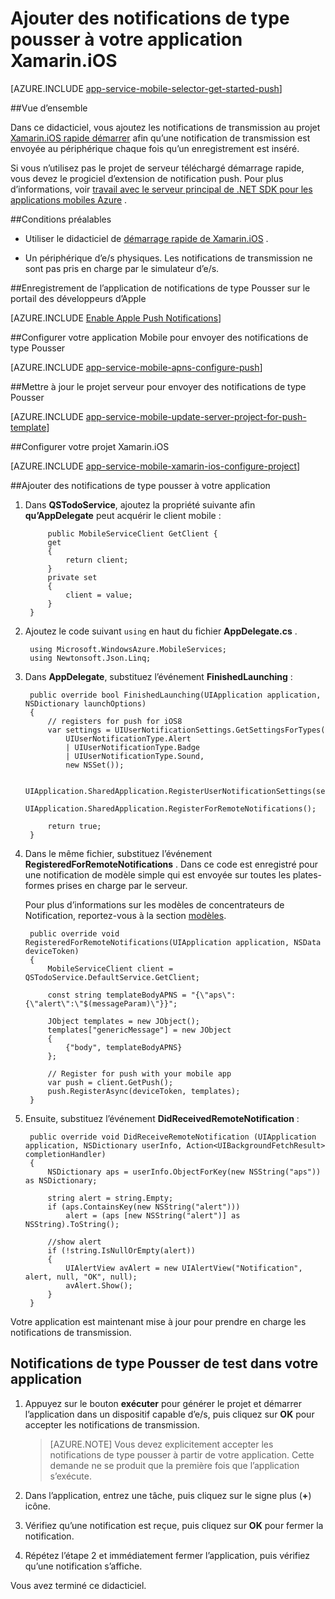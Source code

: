 <properties
    pageTitle="Ajouter des notifications de type pousser à votre application de Xamarin.iOS avec le Service d’application Azure"
    description="Apprenez à utiliser le Service d’application Azure pour envoyer des notifications de type pousser à votre application Xamarin.iOS"
    services="app-service\mobile"
    documentationCenter="xamarin"
    authors="ysxu"
    manager="dwrede"
    editor=""/>

<tags
    ms.service="app-service-mobile"
    ms.workload="mobile"
    ms.tgt_pltfrm="mobile-xamarin-ios"
    ms.devlang="dotnet"
    ms.topic="article"
    ms.date="10/12/2016"
    ms.author="yuaxu"/>

# <a name="add-push-notifications-to-your-xamarinios-app"></a>Ajouter des notifications de type pousser à votre application Xamarin.iOS

[AZURE.INCLUDE [app-service-mobile-selector-get-started-push](../../includes/app-service-mobile-selector-get-started-push.md)]

##<a name="overview"></a>Vue d’ensemble

Dans ce didacticiel, vous ajoutez les notifications de transmission au projet [Xamarin.iOS rapide démarrer](app-service-mobile-xamarin-ios-get-started.md) afin qu’une notification de transmission est envoyée au périphérique chaque fois qu’un enregistrement est inséré.

Si vous n’utilisez pas le projet de serveur téléchargé démarrage rapide, vous devez le progiciel d’extension de notification push. Pour plus d’informations, voir [travail avec le serveur principal de .NET SDK pour les applications mobiles Azure](app-service-mobile-dotnet-backend-how-to-use-server-sdk.md) .

##<a name="prerequisites"></a>Conditions préalables

* Utiliser le didacticiel de [démarrage rapide de Xamarin.iOS](app-service-mobile-xamarin-ios-get-started.md) .

* Un périphérique d’e/s physiques. Les notifications de transmission ne sont pas pris en charge par le simulateur d’e/s.

##<a name="register-the-app-for-push-notifications-on-apples-developer-portal"></a>Enregistrement de l’application de notifications de type Pousser sur le portail des développeurs d’Apple

[AZURE.INCLUDE [Enable Apple Push Notifications](../../includes/enable-apple-push-notifications.md)]

##<a name="configure-your-mobile-app-to-send-push-notifications"></a>Configurer votre application Mobile pour envoyer des notifications de type Pousser

[AZURE.INCLUDE [app-service-mobile-apns-configure-push](../../includes/app-service-mobile-apns-configure-push.md)]

##<a name="update-the-server-project-to-send-push-notifications"></a>Mettre à jour le projet serveur pour envoyer des notifications de type Pousser

[AZURE.INCLUDE [app-service-mobile-update-server-project-for-push-template](../../includes/app-service-mobile-update-server-project-for-push-template.md)]

##<a name="configure-your-xamarinios-project"></a>Configurer votre projet Xamarin.iOS

[AZURE.INCLUDE [app-service-mobile-xamarin-ios-configure-project](../../includes/app-service-mobile-xamarin-ios-configure-project.md)]

##<a name="add-push-notifications-to-your-app"></a>Ajouter des notifications de type pousser à votre application

1. Dans **QSTodoService**, ajoutez la propriété suivante afin **qu’AppDelegate** peut acquérir le client mobile :

            public MobileServiceClient GetClient {
            get
            {
                return client;
            }
            private set
            {
                client = value;
            }
        }

1. Ajoutez le code suivant `using` en haut du fichier **AppDelegate.cs** .

        using Microsoft.WindowsAzure.MobileServices;
        using Newtonsoft.Json.Linq;

2. Dans **AppDelegate**, substituez l’événement **FinishedLaunching** :

        public override bool FinishedLaunching(UIApplication application, NSDictionary launchOptions)
        {
            // registers for push for iOS8
            var settings = UIUserNotificationSettings.GetSettingsForTypes(
                UIUserNotificationType.Alert
                | UIUserNotificationType.Badge
                | UIUserNotificationType.Sound,
                new NSSet());

            UIApplication.SharedApplication.RegisterUserNotificationSettings(settings);
            UIApplication.SharedApplication.RegisterForRemoteNotifications();

            return true;
        }

3. Dans le même fichier, substituez l’événement **RegisteredForRemoteNotifications** . Dans ce code est enregistré pour une notification de modèle simple qui est envoyée sur toutes les plates-formes prises en charge par le serveur.

    Pour plus d’informations sur les modèles de concentrateurs de Notification, reportez-vous à la section [modèles](../notification-hubs/notification-hubs-templates-cross-platform-push-messages.md).


        public override void RegisteredForRemoteNotifications(UIApplication application, NSData deviceToken)
        {
            MobileServiceClient client = QSTodoService.DefaultService.GetClient;

            const string templateBodyAPNS = "{\"aps\":{\"alert\":\"$(messageParam)\"}}";

            JObject templates = new JObject();
            templates["genericMessage"] = new JObject
            {
                {"body", templateBodyAPNS}
            };

            // Register for push with your mobile app
            var push = client.GetPush();
            push.RegisterAsync(deviceToken, templates);
        }


4. Ensuite, substituez l’événement **DidReceivedRemoteNotification** :

        public override void DidReceiveRemoteNotification (UIApplication application, NSDictionary userInfo, Action<UIBackgroundFetchResult> completionHandler)
        {
            NSDictionary aps = userInfo.ObjectForKey(new NSString("aps")) as NSDictionary;

            string alert = string.Empty;
            if (aps.ContainsKey(new NSString("alert")))
                alert = (aps [new NSString("alert")] as NSString).ToString();

            //show alert
            if (!string.IsNullOrEmpty(alert))
            {
                UIAlertView avAlert = new UIAlertView("Notification", alert, null, "OK", null);
                avAlert.Show();
            }
        }

Votre application est maintenant mise à jour pour prendre en charge les notifications de transmission.

## <a name="test"></a>Notifications de type Pousser de test dans votre application

1. Appuyez sur le bouton **exécuter** pour générer le projet et démarrer l’application dans un dispositif capable d’e/s, puis cliquez sur **OK** pour accepter les notifications de transmission.

    > [AZURE.NOTE] Vous devez explicitement accepter les notifications de type pousser à partir de votre application. Cette demande ne se produit que la première fois que l’application s’exécute.

2. Dans l’application, entrez une tâche, puis cliquez sur le signe plus (**+**) icône.

3. Vérifiez qu’une notification est reçue, puis cliquez sur **OK** pour fermer la notification.

4. Répétez l’étape 2 et immédiatement fermer l’application, puis vérifiez qu’une notification s’affiche.

Vous avez terminé ce didacticiel.

<!-- Images. -->

<!-- URLs. -->



